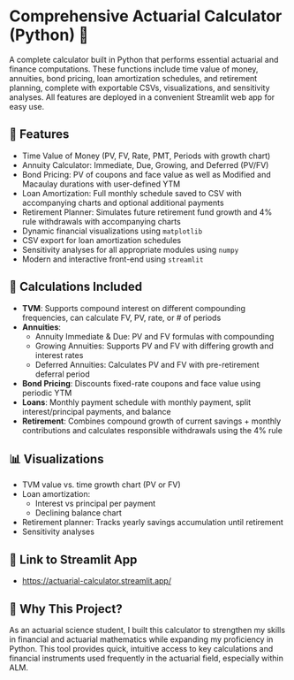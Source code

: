 # Comprehensive Actuarial Calculator (Python) 🧮

A complete calculator built in Python that performs essential actuarial and finance computations. These functions include time value of money, annuities, bond pricing, loan amortization schedules, and retirement planning, complete with exportable CSVs, visualizations, and sensitivity analyses. All features are deployed in a convenient Streamlit web app for easy use.

## 📌 Features

- Time Value of Money (PV, FV, Rate, PMT, Periods with growth chart)  
- Annuity Calculator: Immediate, Due, Growing, and Deferred (PV/FV)  
- Bond Pricing: PV of coupons and face value as well as Modified and Macaulay durations with user-defined YTM  
- Loan Amortization: Full monthly schedule saved to CSV with accompanying charts and optional additional payments 
- Retirement Planner: Simulates future retirement fund growth and 4% rule withdrawals with accompanying charts
- Dynamic financial visualizations using `matplotlib`  
- CSV export for loan amortization schedules
- Sensitivity analyses for all appropriate modules using `numpy`
- Modern and interactive front-end using `streamlit`

## 🧮 Calculations Included

- **TVM**: Supports compound interest on different compounding frequencies, can calculate FV, PV, rate, or # of periods
- **Annuities**:
  - Annuity Immediate & Due: PV and FV formulas with compounding
  - Growing Annuities: Supports PV and FV with differing growth and interest rates  
  - Deferred Annuities: Calculates PV and FV with pre-retirement deferral period  
- **Bond Pricing**: Discounts fixed-rate coupons and face value using periodic YTM  
- **Loans**: Monthly payment schedule with monthly payment, split interest/principal payments, and balance
- **Retirement**: Combines compound growth of current savings + monthly contributions and calculates responsible withdrawals using the 4% rule

## 📊 Visualizations

- TVM value vs. time growth chart (PV or FV)  
- Loan amortization:
  - Interest vs principal per payment
  - Declining balance chart  
- Retirement planner: Tracks yearly savings accumulation until retirement
- Sensitivity analyses

## 🔗 Link to Streamlit App

- https://actuarial-calculator.streamlit.app/

## 💼 Why This Project?

As an actuarial science student, I built this calculator to strengthen my skills in financial and actuarial mathematics while expanding my proficiency in Python. This tool provides quick, intuitive access to key calculations and financial instruments used frequently in the actuarial field, especially within ALM.
